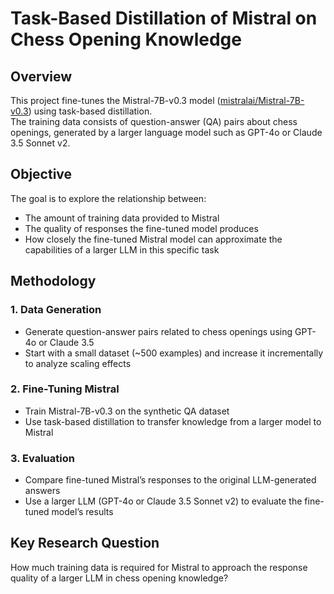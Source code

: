 
# Task-Based Distillation of Mistral on Chess Opening Knowledge

## Overview  
This project fine-tunes the Mistral-7B-v0.3 model ([mistralai/Mistral-7B-v0.3](https://huggingface.co/mistralai/Mistral-7B-v0.3)) using task-based distillation.  
The training data consists of question-answer (QA) pairs about chess openings, generated by a larger language model such as GPT-4o or Claude 3.5 Sonnet v2.  

## Objective  
The goal is to explore the relationship between:  

- The amount of training data provided to Mistral  
- The quality of responses the fine-tuned model produces  
- How closely the fine-tuned Mistral model can approximate the capabilities of a larger LLM in this specific task  

## Methodology  

### 1. Data Generation  
- Generate question-answer pairs related to chess openings using GPT-4o or Claude 3.5  
- Start with a small dataset (~500 examples) and increase it incrementally to analyze scaling effects  

### 2. Fine-Tuning Mistral  
- Train Mistral-7B-v0.3 on the synthetic QA dataset  
- Use task-based distillation to transfer knowledge from a larger model to Mistral  

### 3. Evaluation  
- Compare fine-tuned Mistral’s responses to the original LLM-generated answers  
- Use a larger LLM (GPT-4o or Claude 3.5 Sonnet v2) to evaluate the fine-tuned model’s results  

## Key Research Question  
How much training data is required for Mistral to approach the response quality of a larger LLM in chess opening knowledge?  

